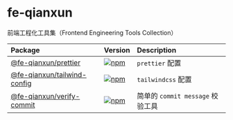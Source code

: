# fe-qianxun

前端工程化工具集（Frontend Engineering Tools Collection）

| Package                                                  | Version                                                                                                                           | Description                      |
| :------------------------------------------------------- | :-------------------------------------------------------------------------------------------------------------------------------- | :------------------------------- |
| [@fe-qianxun/prettier](/packages/prettier)               | [![npm](https://img.shields.io/npm/v/@fe-qianxun/prettier.svg)](https://www.npmjs.com/package/@fe-qianxun/prettier)               | `prettier` 配置                  |
| [@fe-qianxun/tailwind-config](/packages/tailwind-config) | [![npm](https://img.shields.io/npm/v/@fe-qianxun/tailwind-config.svg)](https://www.npmjs.com/package/@fe-qianxun/tailwind-config) | `tailwindcss` 配置               |
| [@fe-qianxun/verify-commit](/packages/verify-commit)     | [![npm](https://img.shields.io/npm/v/@fe-qianxun/verify-commit)](https://www.npmjs.com/package/@fe-qianxun/verify-commit)         | 简单的 `commit message` 校验工具 |
